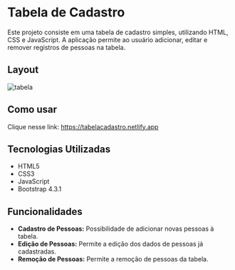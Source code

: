 # Tabela de Cadastro

Este projeto consiste em uma tabela de cadastro simples, utilizando HTML, CSS e JavaScript. A aplicação permite ao usuário adicionar, editar e remover registros de pessoas na tabela.

## Layout
![tabela](https://github.com/Lucasleallopes/Tabela-de-cadastro/assets/82278599/b508c6be-dd85-4a99-b022-d3bedfb743de)

## Como usar

Clique nesse link: https://tabelacadastro.netlify.app

## Tecnologias Utilizadas

- HTML5
- CSS3
- JavaScript
- Bootstrap 4.3.1

## Funcionalidades

- **Cadastro de Pessoas:** Possibilidade de adicionar novas pessoas à tabela.
- **Edição de Pessoas:** Permite a edição dos dados de pessoas já cadastradas.
- **Remoção de Pessoas:** Permite a remoção de pessoas da tabela.


